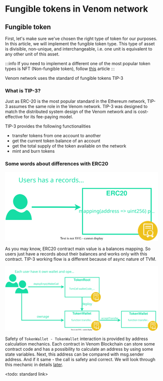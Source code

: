 # Fungible tokens in Venom network

## Fungible token&#x20;

First, let's make sure we've chosen the right type of token for our purposes. In this article, we will implement the fungible token type. This type of asset is divisible, non-unique, and interchangeable, i.e. one unit is equivalent to any other unit of this asset.&#x20;

:::info
If you need to implement a different one of the most popular token types is NFT (Non-fungible token), follow [this](../how-to-create-your-own-non-fungible-tip-4-token/non-fungible-tokens-in-venom-network) article
:::

Venom network uses the standard of fungible tokens TIP-3

### What is TIP-3?

Just as ERC-20 is the most popular standard in the Ethereum network, TIP-3 assumes the same role in the Venom network. TIP-3 was designed to match the distributed system design of the Venom network and is cost-effective for its fee-paying model.

TIP-3 provides the following functionalities

* transfer tokens from one account to another
* get the current token balance of an account
* get the total supply of the token available on the network
* mint and burn tokens

### Some words about differences with ERC20

![ERC20 concept simple scheme](<../../../../static/img/erc20.svg>)

As you may know, ERC20 contract main value is a balances mapping. So users just have a records about their balances and works only with this contract. TIP-3 working flow is a different because of async nature of TVM.

![TIP-3 concept simple scheme](<../../../../static/img/tip3.svg>)

Safety of `TokenWallet - TokenWallet` interaction is provided by address calculation mechanics. Each contract in Venom Blockchain can store some contract code and has a possibility to calculate an address by using some state variables. Next, this address can be compared with msg.sender address. And if it same - the call is safety and correct. We will look through this mechanic in details [later](../developing-of-simple-voting-system/voting-system-contracts.md).

<todo: standard link>
